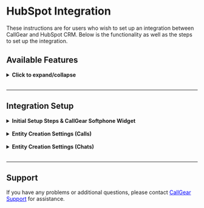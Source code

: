 # HubSpot Integration <br />

These instructions are for users who wish to set up an integration between CallGear and HubSpot CRM. Below is the functionality as well as the steps to set up the integration.

## Available Features <br />

<details>
<summary style="font-weight:bold;">Click to expand/collapse</summary> <br />

- **Automated Contact and Call Creation**: Easily generate contact and call records during incoming and outgoing calls with seamless automation.
- **Automated Call Routing**: Route calls to the appropriate manager (Сontact Щwner) in HubSpot, ensuring efficient communication management.
- **Deal Creation**: Automatically initiate deals after successful inbound and outbound calls, facilitating a fast sales process.
- **Ticket Creation**: Automate the creation of tickets for successful inbound, outbound or missed calls, providing comprehensive customer support management.
- **Flexible Call Attachment Options**: Customize call attachments by linking call recordings/voicemail and related information to related tickets, deals or contacts.
- **Customized Data Transfer**: Customize how data transfers from CallGear to specific HubSpot fields to improve data integrity.
- **Softphone Widget**: Initiate inbound and outbound calls directly within your CRM system with a convenient Softphone widget, enabling quick and efficient communication with customers and prospects.

</details>

<br />

---

## Integration Setup <br />

<details>
<summary style="font-weight:bold;">Initial Setup Steps & CallGear Softphone Widget</summary>

### Initial Steps <br />

- **Authorization**:
    - Log into <a href="https://app.hubspot.com/" style="color: blue; text-decoration: underline;">HubSpot</a> with your credentials.
    - Save and confirm the connection.
  
  ![image](hubspot_authorization.gif)
  
<br />

### CallGear Softphone Widget <br />

1.  **Installation**:
    - Use the <a href="https://chromewebstore.google.com/detail/callgear/gmepbeelpjhhlnkccmclgijnnleadijl" style="color: blue; text-decoration: underline;">provided link</a> to download and install the widget.
2.  **Authorization**:
    - Authenticate using your CallGear account credentials.
    - Log in to the installed widget under the same account.
3.  **Functionality Check**:
    - Enable the "Show softphone" option within <a href="https://app.hubspot.com/" style="color: blue; text-decoration: underline;">HubSpot</a>.
    - Make sure that the widget icon is displayed.
  
  ![image](hubspot_softphone.gif)

</details>
<br />
<details>
<summary style="font-weight:bold;">Entity Creation Settings (Calls)</summary>

### Custom Matching Employee <br />

_Incoming calls are forwarded to the Contact Owner (personal manager) identified in HubSpot._

- Automatic matching: After integration, employees are automatically mapped and calls are forwarded based on user's email.
- UI matching: Manually match employees in the UI, and these mappings will take precedence over automatic matching.

![image](hubspot_matching_employee.png)

<br />

### Data Transfer Setup <br />

- **Call Transfer Control**:
  - Enable or disable the creation of tickets or deals according to your needs.
  - Configure tickets and deals creation settings, including pipeline and stage.
<br />

- **Attaching Call Recordings**:
  - Define sources from which you want to receive recordings and call information.
  - Enable feature to automatically attach voicemail recordings to appropriate contacts if voicemail is configured.
  
  ![image](hubspot_setting_for_deals_and_tickets.gif)
<br />

- **Call Details Mapping**:
  - Configure the transfer of call information from CallGear to HubSpot:
    - Choose an object type: Contacts, Deals, Tickets.
    - Select the information you want to transfer from CallGear.
    - Select the field in the HubSpot object to which this information will be transferred.

   ![image](hubspot_data_mapping.gif)

</details>

<br />

<details>
<summary style="font-weight:bold;">Entity Creation Settings (Chats)</summary> <br />

- **Most settings for creating entities in chats are similar to calls, with a few key differences:**
<br /><br />

  - Entities are created once per chat session, triggered by either a client or employee first message, regardless of the number of messages exchanged before the chat closes.
  <br /><br />
  - When a client sends the first message, no employee is assigned yet, so an owner can’t be set. The owner can be updated after an employee replies, if enabled in the integration. 
  <br /><br />
  - If the client’s phone number is hidden, only a Ticket can be created, provided the integration settings allow it. Otherwise, nothing is created.

</details>
<br />

---

## Support <br />


If you have any problems or additional questions, please contact <a href="mailto:support@callgear.com" style="color: blue; text-decoration: underline;">CallGear Support</a> for assistance.